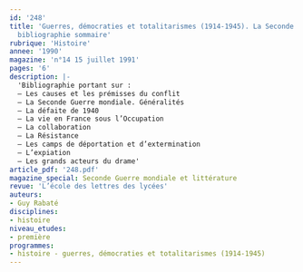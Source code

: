 ```yaml
---
id: '248'
title: 'Guerres, démocraties et totalitarismes (1914-1945). La Seconde Guerre mondiale :
  bibliographie sommaire'
rubrique: 'Histoire'
annee: '1990'
magazine: 'n°14 15 juillet 1991'
pages: '6'
description: |-
  'Bibliographie portant sur :
  – Les causes et les prémisses du conflit
  – La Seconde Guerre mondiale. Généralités
  – La défaite de 1940
  – La vie en France sous l’Occupation
  – La collaboration
  – La Résistance
  – Les camps de déportation et d’extermination
  – L’expiation
  – Les grands acteurs du drame'
article_pdf: '248.pdf'
magazine_special: Seconde Guerre mondiale et littérature
revue: 'L’école des lettres des lycées'
auteurs:
- Guy Rabaté
disciplines:
- histoire
niveau_etudes:
- première
programmes:
- histoire - guerres, démocraties et totalitarismes (1914-1945)
---
```

